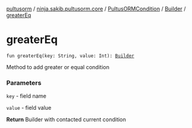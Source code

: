[pultusorm](../../../index.md) / [ninja.sakib.pultusorm.core](../../index.md) / [PultusORMCondition](../index.md) / [Builder](index.md) / [greaterEq](.)

# greaterEq

`fun greaterEq(key: String, value: Int): `[`Builder`](index.md)

Method to add greater or equal condition

### Parameters

`key` - field name

`value` - field value

**Return**
Builder with contacted current condition

